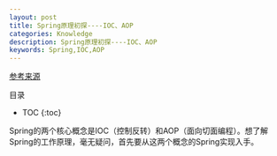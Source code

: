 ```yaml
---
layout: post
title: Spring原理初探----IOC、AOP
categories: Knowledge
description: Spring原理初探----IOC、AOP
keywords: Spring,IOC,AOP
---
```

[参考来源](https://www.jianshu.com/p/c403609185a5)

目录

* TOC
{:toc}

Spring的两个核心概念是IOC（控制反转）和AOP（面向切面编程）。想了解Spring的工作原理，毫无疑问，首先要从这两个概念的Spring实现入手。